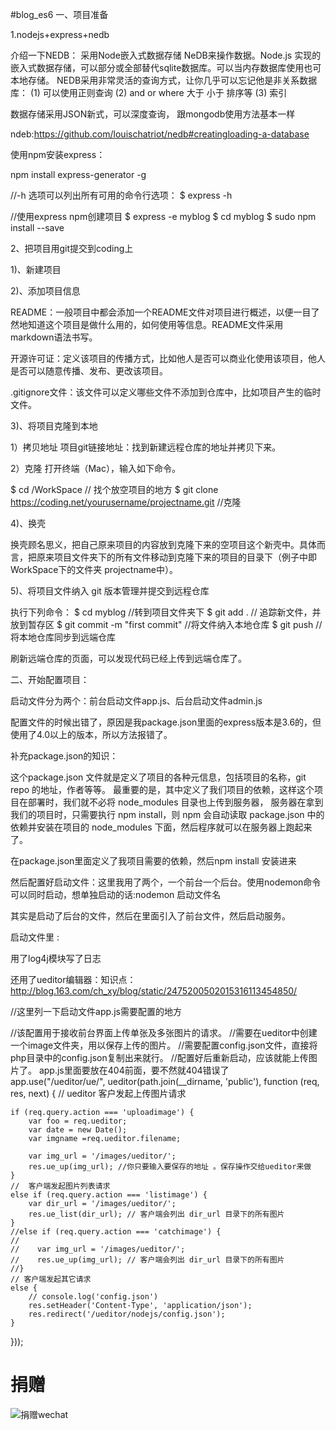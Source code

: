 #blog_es6
一、项目准备

1.nodejs+express+nedb

介绍一下NEDB： 采用Node嵌入式数据存储 NeDB来操作数据。Node.js 实现的嵌入式数据存储，可以部分或全部替代sqlite数据库。可以当内存数据库使用也可本地存储。 NEDB采用非常灵活的查询方式，让你几乎可以忘记他是非关系数据库： (1) 可以使用正则查询 (2) and or where 大于 小于 排序等 (3) 索引

数据存储采用JSON新式，可以深度查询， 跟mongodb使用方法基本一样

ndeb:https://github.com/louischatriot/nedb#creatingloading-a-database

使用npm安装express：

npm install express-generator -g

//-h 选项可以列出所有可用的命令行选项： $ express -h

//使用express npm创建项目 $ express -e myblog $ cd myblog $ sudo npm install --save

2、把项目用git提交到coding上

1)、新建项目

2)、添加项目信息

README：一般项目中都会添加一个README文件对项目进行概述，以便一目了然地知道这个项目是做什么用的，如何使用等信息。README文件采用markdown语法书写。

开源许可证：定义该项目的传播方式，比如他人是否可以商业化使用该项目，他人是否可以随意传播、发布、更改该项目。

.gitignore文件：该文件可以定义哪些文件不添加到仓库中，比如项目产生的临时文件。

3)、将项目克隆到本地

1）拷贝地址 项目git链接地址：找到新建远程仓库的地址并拷贝下来。

2）克隆 打开终端（Mac），输入如下命令。

$ cd /WorkSpace // 找个放空项目的地方 
$ git clone https://coding.net/yourusername/projectname.git //克隆

4)、换壳

换壳顾名思义，把自己原来项目的内容放到克隆下来的空项目这个新壳中。具体而言，把原来项目文件夹下的所有文件移动到克隆下来的项目的目录下（例子中即WorkSpace下的文件夹 projectname中）。

5)、将项目文件纳入 git 版本管理并提交到远程仓库

执行下列命令：
$ cd myblog  //转到项目文件夹下
$ git add .  // 追踪新文件，并放到暂存区
$ git commit -m "first commit" //将文件纳入本地仓库
$ git push  // 将本地仓库同步到远端仓库

刷新远端仓库的页面，可以发现代码已经上传到远端仓库了。

二、开始配置项目：

启动文件分为两个：前台启动文件app.js、后台启动文件admin.js

配置文件的时候出错了，原因是我package.json里面的express版本是3.6的，但使用了4.0以上的版本，所以方法报错了。

补充package.json的知识：

这个package.json 文件就是定义了项目的各种元信息，包括项目的名称，git repo 的地址，作者等等。 最重要的是，其中定义了我们项目的依赖，这样这个项目在部署时，我们就不必将 node_modules 目录也上传到服务器， 服务器在拿到我们的项目时，只需要执行 npm install，则 npm 会自动读取 package.json 中的依赖并安装在项目的 node_modules 下面，然后程序就可以在服务器上跑起来了。

在package.json里面定义了我项目需要的依赖，然后npm install 安装进来

然后配置好启动文件：这里我用了两个，一个前台一个后台。使用nodemon命令可以同时启动，想单独启动的话:nodemon 启动文件名

其实是启动了后台的文件，然后在里面引入了前台文件，然后启动服务。

启动文件里 :

用了log4j模块写了日志

还用了ueditor编辑器：知识点：http://blog.163.com/ch_xy/blog/static/2475200502015316113454850/

//这里列一下启动文件app.js需要配置的地方

//该配置用于接收前台界面上传单张及多张图片的请求。
//需要在ueditor中创建一个image文件夹，用以保存上传的图片。
//需要配置config.json文件，直接将php目录中的config.json复制出来就行。
//配置好后重新启动，应该就能上传图片了。
app.js里面要放在404前面，要不然就404错误了
app.use("/ueditor/ue/", ueditor(path.join(__dirname, 'public'), function (req, res, next) {
    // ueditor 客户发起上传图片请求

    if (req.query.action === 'uploadimage') {
        var foo = req.ueditor;
        var date = new Date();
        var imgname =req.ueditor.filename;

        var img_url = '/images/ueditor/';
        res.ue_up(img_url); //你只要输入要保存的地址 。保存操作交给ueditor来做
    }
    //  客户端发起图片列表请求
    else if (req.query.action === 'listimage') {
        var dir_url = '/images/ueditor/';
        res.ue_list(dir_url); // 客户端会列出 dir_url 目录下的所有图片
    }
    //else if (req.query.action === 'catchimage') {
    //
    //    var img_url = '/images/ueditor/';
    //    res.ue_up(img_url); // 客户端会列出 dir_url 目录下的所有图片
    //}
    // 客户端发起其它请求
    else {
        // console.log('config.json')
        res.setHeader('Content-Type', 'application/json');
        res.redirect('/ueditor/nodejs/config.json');
    }
}));

# 捐赠

![捐赠wechat](www.niefengjun.cn/images/weixin.png)



